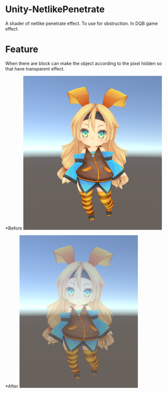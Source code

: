 # Unity-NetlikePenetrate
A shader of netlike penetrate effect. To use for obstruction. In DQB game effect.


# Feature
When there are block can make the object according to the pixel hidden so that have transparent effect.

*Before
![Before](https://github.com/RadioBear/Unity-NetlikePenetrate/raw/master/Readme/Image1.png)  

*After
![After](https://github.com/RadioBear/Unity-NetlikePenetrate/raw/master/Readme/Image2.png)

